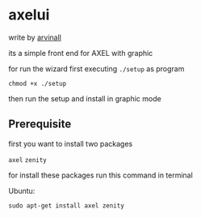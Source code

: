 axelui
======
write by [arvinall](http://arvinall.usr.sh)

 its a simple front end for AXEL with graphic

   for run the wizard first executing `./setup` as program
   
    chmod +x ./setup

   then run the setup and install in graphic mode

## Prerequisite

first you want to install two packages

`axel` `zenity`

for install these packages run this command in terminal

Ubuntu:

    sudo apt-get install axel zenity
